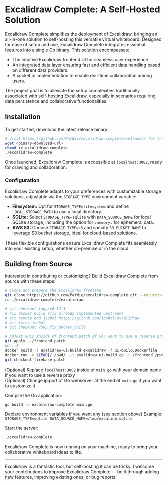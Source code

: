 # Excalidraw Complete: A Self-Hosted Solution

Excalidraw Complete simplifies the deployment of Excalidraw, bringing an
all-in-one solution to self-hosting this versatile virtual whiteboard. Designed
for ease of setup and use, Excalidraw Complete integrates essential features
into a single Go binary. This solution encompasses:

- The intuitive Excalidraw frontend UI for seamless user experience.
- An integrated data layer ensuring fast and efficient data handling based on different data providers.
- A socket.io implementation to enable real-time collaboration among users.

The project goal is to alleviate the setup complexities traditionally associated with self-hosting Excalidraw, especially in scenarios requiring data persistence and collaborative functionalities.

## Installation

To get started, download the latest release binary:

```bash
# Visit https://github.com/PatWie/excalidraw-complete/releases/ for the download URL
wget <binary-download-url>
chmod +x excalidraw-complete
./excalidraw-complete
```

Once launched, Excalidraw Complete is accessible at `localhost:3002`, ready for
drawing and collaboration.

### Configuration

Excalidraw Complete adapts to your preferences with customizable storage solutions, adjustable via the `STORAGE_TYPE` environment variable:

- **Filesystem:** Opt for `STORAGE_TYPE=filesystem` and define `LOCAL_STORAGE_PATH` to use a local directory.
- **SQLite:** Select `STORAGE_TYPE=sqlite` with `DATA_SOURCE_NAME` for local SQLite storage, including the option for `:memory:` for ephemeral data.
- **AWS S3:** Choose `STORAGE_TYPE=s3` and specify `S3_BUCKET_NAME` to leverage S3 bucket storage, ideal for cloud-based solutions.

These flexible configurations ensure Excalidraw Complete fits seamlessly into your existing setup, whether on-premise or in the cloud.

## Building from Source

Interested in contributing or customizing? Build Excalidraw Complete from source with these steps:

```bash
# Clone and prepare the Excalidraw frontend
git clone https://github.com/PatWie/excalidraw-complete.git --recursive
cd ./excalidraw-complete/excalidraw

# git checkout tags/v0.17.3
# Fix docker build (fix already implemented upstream)
# git remote add jcobol https://github.com/jcobol/excalidraw
# git fetch jcobol
# git checkout 7582_fix_docker_build

# Adjust URLs inside of frontend.patch if you want to use a reverse proxy
git apply ../frontend.patch
cd ../
docker build -t exalidraw-ui-build excalidraw -f ui-build.Dockerfile
docker run -v ${PWD}/:/pwd/ -it exalidraw-ui-build cp -r /frontend /pwd
git checkout firebase-patch
```

(Optional) Replace `localhost:3002` inside of `main.go` with your domain name if you want to use a reverse proxy  
(Optional) Change ip:port of Go webserver at the end of `main.go` if you want to customize it

Compile the Go application:

```bash
go build -o excalidraw-complete main.go
```

Declare environment variables if you want any (see section above)
Example: `STORAGE_TYPE=sqlite DATA_SOURCE_NAME=/tmp/excalidb.sqlite`

Start the server:

```bash
./excalidraw-complete
```

Excalidraw Complete is now running on your machine, ready to bring your collaborative whiteboard ideas to life.

---

Excalidraw is a fantastic tool, but self-hosting it can be tricky. I welcome
your contributions to improve Excalidraw Complete — be it through adding new
features, improving existing ones, or bug reports.
